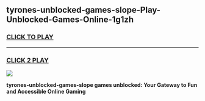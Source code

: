 
## tyrones-unblocked-games-slope-Play-Unblocked-Games-Online-1g1zh
<h3>
<a href="https://premium76.site?title=tyrones-unblocked-games-slope&ref=25A">CLICK TO PLAY</a></h3>
<hr>

<h3>
<a href="https://premium76.site?title=tyrones-unblocked-games-slope&ref=25A">CLICK 2 PLAY</a>
  
</h3>

<a href="https://premium76.site?title=tyrones-unblocked-games-slope&ref=25A"><img src="https://clearcache.store/games.png"></a>


**tyrones-unblocked-games-slope games unblocked: Your Gateway to Fun and Accessible Online Gaming**
